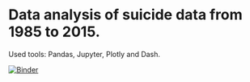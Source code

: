 # Data analysis of suicide data from 1985 to 2015.

Used tools: Pandas, Jupyter, Plotly and Dash.

[![Binder](https://mybinder.org/badge_logo.svg)](https://mybinder.org/v2/gh/KaniaSebastian/suicide-data-analysis.git/HEAD?filepath=https%3A%2F%2Fgithub.com%2FKaniaSebastian%2Fsuicide-data-analysis%2Fblob%2Fmain%2FAnalysis.ipynb)
